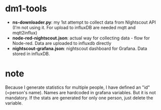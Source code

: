 # dm1-tools
* **ns-downloader.py**: my 1st attempt to collect data from NIghtscout API (I'm not using it. For upload to influxDB are needed mqtt and mqtt2influx)
* **node-red-nightscout.json**: actual way for collecting data - flow for Node-red. Data are uploaded to influxdb directly
* **nightscout-grafana.json**: nightscout dashboard for Grafana. Data stored in influxDB.
# note
Because I generate statistics for multiple people, I have defined an "id" (=person's name). Names are hardcoded in grafana variables. But it is not mandatory. If the stats are generated for only one person, just delete the variable.
